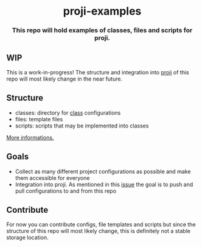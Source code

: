 <div align="center">
<h1>proji-examples</h1>
<h3>This repo will hold examples of classes, files and scripts for proji.</h3>
</div>

## WIP

This is a work-in-progress! The structure and integration into [proji](https://github.com/nikoksr/proji) of this repo will most likely change in the near future.

## Structure

-   classes: directory for [class](https://github.com/nikoksr/proji#setting_up_a_class) configurations
-   files: template files
-   scripts: scripts that may be implemented into classes

[More informations.](https://github.com/nikoksr/proji#structure-of-a-class)

## Goals

-   Collect as many different project configurations as possible and make them accessible for everyone
-   Integration into proji. As mentioned in this [issue](https://github.com/nikoksr/proji/issues/63) the goal is to push and pull configurations to and from this repo

## Contribute

For now you can contribute configs, file templates and scripts but since the structure of this repo will most likely change, this is definitely not a stable storage location.
